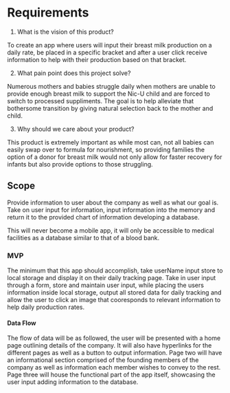 # Requirements

1. What is the vision of this product?

To create an app where users will input their breast milk production on a daily rate, be placed in a specific bracket and after a user click receive information to help with their production based on that bracket.

2. What pain point does this project solve?

Numerous mothers and babies struggle daily when mothers are unable to provide enough breast milk to support the Nic-U child and are forced to switch to processed suppliments. The goal is to help alleviate that bothersome transition by giving natural selection back to the mother and child.

3. Why should we care about your product?

This product is extremely important as while most can, not all babies can easily swap over to formula for nourishment, so providing families the option of a donor for breast milk would not only allow for faster recovery for infants but also provide options to those struggling.

## Scope

Provide information to user about the company as well as what our goal is. Take on user input for information, input information into the memory and return it to the provided chart of information developing a database.

This will never become a mobile app, it will only be accessible to medical facilities as a database similar to that of a blood bank.

### MVP

The minimum that this app should accomplish, take userName input store to local storage and display it on their daily tracking page. Take in user input through a form, store and maintain user input, while placing the users information inside local storage, output all stored data for daily tracking and allow the user to click an image that cooresponds to relevant information to help daily production rates.

#### Data Flow

The flow of data will be as followed, the user will be presented with a home page outlining details of the company. It will also have hyperlinks for the different pages as well as a button to output information. Page two will have an informational section comprised of the founding members of the company as well as information each member wishes to convey to the rest. Page three will house the functional part of the app itself, showcasing the user input adding information to the database.